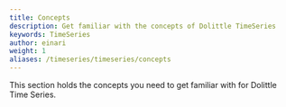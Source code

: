 ```yaml
---
title: Concepts
description: Get familiar with the concepts of Dolittle TimeSeries
keywords: TimeSeries
author: einari
weight: 1
aliases: /timeseries/timeseries/concepts
---
```

This section holds the concepts you need to get familiar with for Dolittle Time Series.